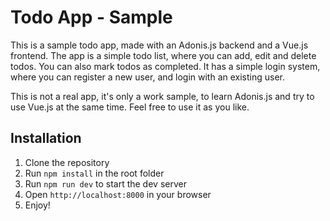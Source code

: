# Todo App - Sample
This is a sample todo app, made with an Adonis.js backend and a Vue.js frontend.
The app is a simple todo list, where you can add, edit and delete todos. You can also mark todos as completed. It has a simple login system, where you can register a new user, and login with an existing user.

This is not a real app, it's only a work sample, to learn Adonis.js and try to use Vue.js at the same time.
Feel free to use it as you like.

## Installation
1. Clone the repository
2. Run `npm install` in the root folder
3. Run `npm run dev` to start the dev server
4. Open `http://localhost:8000` in your browser
5. Enjoy!